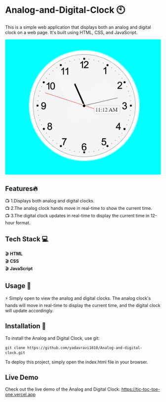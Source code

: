 # Analog-and-Digital-Clock :clock10:
This is a simple web application that displays both an analog and digital clock on a web page. It's built using HTML, CSS, and JavaScript.

<img src="/homepage.png">


## Features:fire:

:tv: 1.Displays both analog and digital clocks.<br>
:tv: 2.The analog clock hands move in real-time to show the current time.<br>
:tv: 3.The digital clock updates in real-time to display the current time in 12-hour format.<br>
  
## Tech Stack :computer:
:clapper: **HTML** <br>
:clapper: **CSS** <br>
:clapper: **JavaScript** <br>

## Usage :pencil:
:zap: Simply open to view the analog and digital clocks. The analog clock's hands will move in real-time to display the current time, and the digital clock will update accordingly.<br>

## Installation :notebook:
To install the Analog and Digital Clock, use git:
```
git clone https://github.com/yadavravi1610/Analog-and-digital-clock.git
```
To deploy this project, simply open the index.html file in your browser.

## Live Demo
Check out the live demo of the Analog and Digital Clock: https://tic-toc-toe-one.vercel.app
